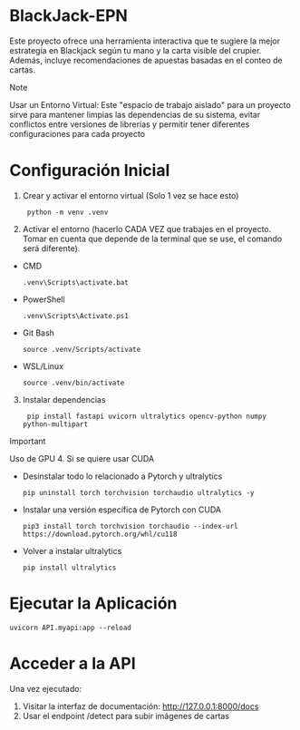 # BlackJack-EPN
Este proyecto ofrece una herramienta interactiva que te sugiere la mejor estrategia en Blackjack según tu mano y la carta visible del crupier. Además, incluye recomendaciones de apuestas basadas en el conteo de cartas.

>[!NOTE]
Usar un Entorno Virtual: Este "espacio de trabajo aislado" para un proyecto sirve para mantener limpias las dependencias de su sistema, evitar conflictos entre versiones de librerías y permitir tener diferentes configuraciones para cada proyecto

# Configuración Inicial

1. Crear y activar el entorno virtual (Solo 1 vez se hace esto)
   ```
    python -m venv .venv
   ```

2. Activar el entorno (hacerlo CADA VEZ que trabajes en el proyecto. Tomar en cuenta que depende de la terminal que se use, el comando será diferente).

- CMD
    ```
    .venv\Scripts\activate.bat
    ```

- PowerShell
    ```
    .venv\Scripts\Activate.ps1
    ```

- Git Bash
    ```
    source .venv/Scripts/activate
    ```

- WSL/Linux
    ```
    source .venv/bin/activate
    ```

3. Instalar dependencias
   ```
    pip install fastapi uvicorn ultralytics opencv-python numpy python-multipart
   ```

>[!IMPORTANT]
Uso de GPU
4. Si se quiere usar CUDA

  - Desinstalar todo lo relacionado a Pytorch y ultralytics
     ```
     pip uninstall torch torchvision torchaudio ultralytics -y
     ```
  
  - Instalar una versión específica de Pytorch con CUDA
    ```
    pip3 install torch torchvision torchaudio --index-url https://download.pytorch.org/whl/cu118
    ```
  
  - Volver a instalar ultralytics
    ```
    pip install ultralytics
    ```

# Ejecutar la Aplicación
```
uvicorn API.myapi:app --reload
```

# Acceder a la API
Una vez ejecutado:
1. Visitar la interfaz de documentación: http://127.0.0.1:8000/docs
2. Usar el endpoint /detect para subir imágenes de cartas
